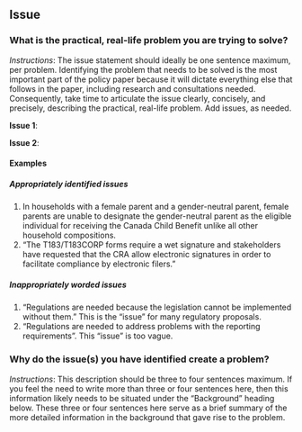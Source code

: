 ## Issue
### What is the practical, real-life problem you are trying to solve?
*Instructions*: The issue statement should ideally be one sentence maximum, per problem.  Identifying the problem that needs to be solved is the most important part of the policy paper because it will dictate everything else that follows in the paper, including research and consultations needed. Consequently, take time to articulate the issue clearly, concisely, and precisely, describing the practical, real-life problem. Add issues, as needed.

**Issue 1**:


**Issue 2**:



#### Examples
##### Appropriately identified issues
1. In households with a female parent and a gender-neutral parent, female parents are unable to designate the gender-neutral parent as the eligible individual for receiving the Canada Child Benefit unlike all other household compositions.
1.  “The T183/T183CORP forms require a wet signature and stakeholders have requested that the CRA allow electronic signatures in order to facilitate compliance by electronic filers.”

##### Inappropriately worded issues
1. “Regulations are needed because the legislation cannot be implemented without them.”  This is the “issue” for many regulatory proposals.
1.  “Regulations are needed to address problems with the reporting requirements”. This “issue” is too vague.

### Why do the issue(s) you have identified create a problem?
*Instructions*: This description should be three to four sentences maximum.  If you feel the need to write more than three or four sentences here, then this information likely needs to be situated under the “Background” heading below.  These three or four sentences here serve as a brief summary of the more detailed information in the background that gave rise to the problem.
